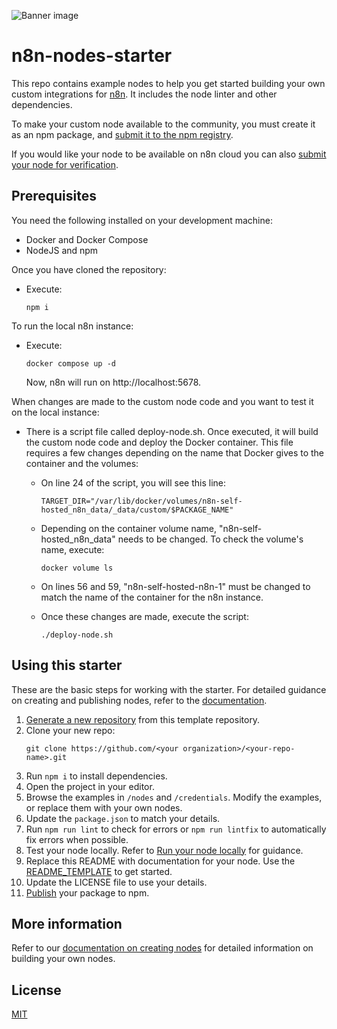 ![Banner image](https://user-images.githubusercontent.com/10284570/173569848-c624317f-42b1-45a6-ab09-f0ea3c247648.png)

# n8n-nodes-starter

This repo contains example nodes to help you get started building your own custom integrations for [n8n](https://n8n.io). It includes the node linter and other dependencies.

To make your custom node available to the community, you must create it as an npm package, and [submit it to the npm registry](https://docs.npmjs.com/packages-and-modules/contributing-packages-to-the-registry).

If you would like your node to be available on n8n cloud you can also [submit your node for verification](https://docs.n8n.io/integrations/creating-nodes/deploy/submit-community-nodes/).

## Prerequisites

You need the following installed on your development machine:

* Docker and Docker Compose
* NodeJS and npm

Once you have cloned the repository:

* Execute:
  ```
  npm i
  ```

To run the local n8n instance:

* Execute:
  ```
  docker compose up -d
  ```
  Now, n8n will run on http://localhost:5678.

When changes are made to the custom node code and you want to test it on the local instance:

* There is a script file called deploy-node.sh. Once executed, it will build the custom node code and deploy the Docker container. This file requires a few changes depending on the name that Docker gives to the container and the volumes:

  * On line 24 of the script, you will see this line:
    ```
    TARGET_DIR="/var/lib/docker/volumes/n8n-self-hosted_n8n_data/_data/custom/$PACKAGE_NAME"
    ```
  
  * Depending on the container volume name, "n8n-self-hosted_n8n_data" needs to be changed. To check the volume's name, execute:

    ```
    docker volume ls
    ```

  * On lines 56 and 59, "n8n-self-hosted-n8n-1" must be changed to match the name of the container for the n8n instance.

  * Once these changes are made, execute the script:
    ```
    ./deploy-node.sh
    ```

## Using this starter

These are the basic steps for working with the starter. For detailed guidance on creating and publishing nodes, refer to the [documentation](https://docs.n8n.io/integrations/creating-nodes/).

1. [Generate a new repository](https://github.com/n8n-io/n8n-nodes-starter/generate) from this template repository.
2. Clone your new repo:
   ```
   git clone https://github.com/<your organization>/<your-repo-name>.git
   ```
3. Run `npm i` to install dependencies.
4. Open the project in your editor.
5. Browse the examples in `/nodes` and `/credentials`. Modify the examples, or replace them with your own nodes.
6. Update the `package.json` to match your details.
7. Run `npm run lint` to check for errors or `npm run lintfix` to automatically fix errors when possible.
8. Test your node locally. Refer to [Run your node locally](https://docs.n8n.io/integrations/creating-nodes/test/run-node-locally/) for guidance.
9. Replace this README with documentation for your node. Use the [README_TEMPLATE](README_TEMPLATE.md) to get started.
10. Update the LICENSE file to use your details.
11. [Publish](https://docs.npmjs.com/packages-and-modules/contributing-packages-to-the-registry) your package to npm.

## More information

Refer to our [documentation on creating nodes](https://docs.n8n.io/integrations/creating-nodes/) for detailed information on building your own nodes.

## License

[MIT](https://github.com/n8n-io/n8n-nodes-starter/blob/master/LICENSE.md)
